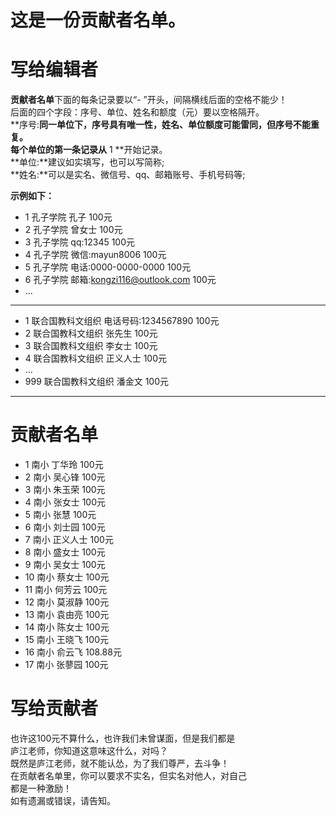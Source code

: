 # 这是一份贡献者名单。
# 写给编辑者
**贡献者名单**下面的每条记录要以“- ”开头，间隔横线后面的空格不能少！<br/>
后面的四个字段：序号、单位、姓名和额度（元）要以空格隔开。<br/>
**序号:**同一单位下，序号具有唯一性，姓名、单位额度可能雷同，但序号不能重复。<br/>
每个单位的第一条记录从** 1 **开始记录。<br/>
**单位:**建议如实填写，也可以写简称;<br/>
**姓名:**可以是实名、微信号、qq、邮箱账号、手机号码等;<br/>


**示例如下：**
- 1 孔子学院 孔子 100元
- 2 孔子学院 曾女士 100元
- 3 孔子学院 qq:12345 100元
- 4 孔子学院 微信:mayun8006 100元
- 5 孔子学院 电话:0000-0000-0000 100元
- 6 孔子学院 邮箱:kongzi116@outlook.com 100元
- ...
---
- 1 联合国教科文组织 电话号码:1234567890 100元<br/>
- 2 联合国教科文组织 张先生 100元<br/>
- 3 联合国教科文组织 李女士 100元<br/>
- 4 联合国教科文组织 正义人士 100元<br/>
- ...
- 999 联合国教科文组织 潘金文 100元<br/>

----
# 贡献者名单
- 1 南小 丁华玲 100元
- 2 南小 吴心锋 100元
- 3 南小 朱玉荣 100元
- 4 南小 张女士 100元
- 5 南小 张慧 100元
- 6 南小 刘士园 100元
- 7 南小 正义人士 100元
- 8 南小 盛女士 100元
- 9 南小 吴女士 100元
- 10 南小 蔡女士 100元
- 11 南小 何芳云 100元
- 12 南小 莫淑静 100元
- 13 南小 袁由亮 100元
- 14 南小 陈女士 100元
- 15 南小 王晓飞 100元
- 16 南小 俞云飞 108.88元
- 17 南小 张蓼园 100元

# 写给贡献者<br/>
也许这100元不算什么，也许我们未曾谋面，但是我们都是<br/>
庐江老师，你知道这意味这什么，对吗？<br/>
    既然是庐江老师，就不能认怂，为了我们尊严，去斗争！<br/>
    在贡献者名单里，你可以要求不实名，但实名对他人，对自己<br/>
都是一种激励！<br/>
如有遗漏或错误，请告知。
